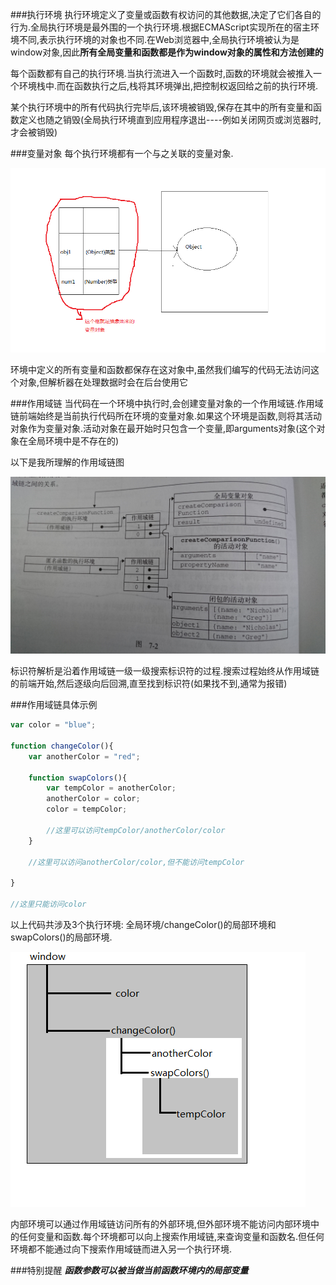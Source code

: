 ###执行环境
执行环境定义了变量或函数有权访问的其他数据,决定了它们各自的行为.全局执行环境是最外围的一个执行环境.根据ECMAScript实现所在的宿主环境不同,表示执行环境的对象也不同.在Web浏览器中,全局执行环境被认为是window对象,因此**所有全局变量和函数都是作为window对象的属性和方法创建的**

每个函数都有自己的执行环境.当执行流进入一个函数时,函数的环境就会被推入一个环境栈中.而在函数执行之后,栈将其环境弹出,把控制权返回给之前的执行环境.

某个执行环境中的所有代码执行完毕后,该环境被销毁,保存在其中的所有变量和函数定义也随之销毁(全局执行环境直到应用程序退出----例如关闭网页或浏览器时,才会被销毁)

###变量对象
每个执行环境都有一个与之关联的变量对象.

![变量对象](ee-img/vo.png "变量对象图")

环境中定义的所有变量和函数都保存在这对象中,虽然我们编写的代码无法访问这个对象,但解析器在处理数据时会在后台使用它

###作用域链
当代码在一个环境中执行时,会创建变量对象的一个作用域链.作用域链前端始终是当前执行代码所在环境的变量对象.如果这个环境是函数,则将其活动对象作为变量对象.活动对象在最开始时只包含一个变量,即arguments对象(这个对象在全局环境中是不存在的)

以下是我所理解的作用域链图

![作用域链](ee-img/scope-chain.jpg "作用域链图")

标识符解析是沿着作用域链一级一级搜索标识符的过程.搜索过程始终从作用域链的前端开始,然后逐级向后回溯,直至找到标识符(如果找不到,通常为报错)

###作用域链具体示例
```javascript
var color = "blue";

function changeColor(){
    var anotherColor = "red";

    function swapColors(){
        var tempColor = anotherColor;
        anotherColor = color;
        color = tempColor;

        //这里可以访问tempColor/anotherColor/color
    }

    //这里可以访问anotherColor/color,但不能访问tempColor

}

//这里只能访问color
```

以上代码共涉及3个执行环境: 全局环境/changeColor()的局部环境和swapColors()的局部环境.

![作用域链例子图](ee-img/scope-chain-example.png "")

内部环境可以通过作用域链访问所有的外部环境,但外部环境不能访问内部环境中的任何变量和函数.每个环境都可以向上搜索作用域链,来查询变量和函数名.但任何环境都不能通过向下搜索作用域链而进入另一个执行环境.

###特别提醒
**_函数参数可以被当做当前函数环境内的局部变量_**